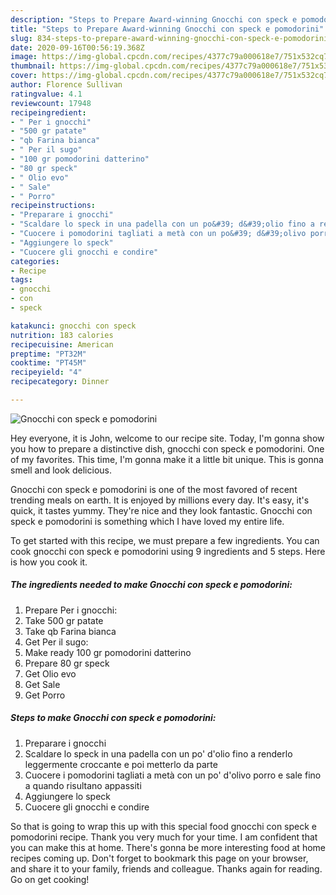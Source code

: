 ```yaml
---
description: "Steps to Prepare Award-winning Gnocchi con speck e pomodorini"
title: "Steps to Prepare Award-winning Gnocchi con speck e pomodorini"
slug: 834-steps-to-prepare-award-winning-gnocchi-con-speck-e-pomodorini
date: 2020-09-16T00:56:19.368Z
image: https://img-global.cpcdn.com/recipes/4377c79a000618e7/751x532cq70/gnocchi-con-speck-e-pomodorini-recipe-main-photo.jpg
thumbnail: https://img-global.cpcdn.com/recipes/4377c79a000618e7/751x532cq70/gnocchi-con-speck-e-pomodorini-recipe-main-photo.jpg
cover: https://img-global.cpcdn.com/recipes/4377c79a000618e7/751x532cq70/gnocchi-con-speck-e-pomodorini-recipe-main-photo.jpg
author: Florence Sullivan
ratingvalue: 4.1
reviewcount: 17948
recipeingredient:
- " Per i gnocchi"
- "500 gr patate"
- "qb Farina bianca"
- " Per il sugo"
- "100 gr pomodorini datterino"
- "80 gr speck"
- " Olio evo"
- " Sale"
- " Porro"
recipeinstructions:
- "Preparare i gnocchi"
- "Scaldare lo speck in una padella con un po&#39; d&#39;olio fino a renderlo leggermente croccante e poi metterlo da parte"
- "Cuocere i pomodorini tagliati a metà con un po&#39; d&#39;olivo porro e sale fino a quando risultano appassiti"
- "Aggiungere lo speck"
- "Cuocere gli gnocchi e condire"
categories:
- Recipe
tags:
- gnocchi
- con
- speck

katakunci: gnocchi con speck 
nutrition: 183 calories
recipecuisine: American
preptime: "PT32M"
cooktime: "PT45M"
recipeyield: "4"
recipecategory: Dinner

---
```



![Gnocchi con speck e pomodorini](https://img-global.cpcdn.com/recipes/4377c79a000618e7/751x532cq70/gnocchi-con-speck-e-pomodorini-recipe-main-photo.jpg)

Hey everyone, it is John, welcome to our recipe site. Today, I'm gonna show you how to prepare a distinctive dish, gnocchi con speck e pomodorini. One of my favorites. This time, I'm gonna make it a little bit unique. This is gonna smell and look delicious.



Gnocchi con speck e pomodorini is one of the most favored of recent trending meals on earth. It is enjoyed by millions every day. It's easy, it's quick, it tastes yummy. They're nice and they look fantastic. Gnocchi con speck e pomodorini is something which I have loved my entire life.


To get started with this recipe, we must prepare a few ingredients. You can cook gnocchi con speck e pomodorini using 9 ingredients and 5 steps. Here is how you cook it.

<!--inarticleads1-->

##### The ingredients needed to make Gnocchi con speck e pomodorini:

1. Prepare  Per i gnocchi:
1. Take 500 gr patate
1. Take qb Farina bianca
1. Get  Per il sugo:
1. Make ready 100 gr pomodorini datterino
1. Prepare 80 gr speck
1. Get  Olio evo
1. Get  Sale
1. Get  Porro




<!--inarticleads2-->

##### Steps to make Gnocchi con speck e pomodorini:

1. Preparare i gnocchi
1. Scaldare lo speck in una padella con un po&#39; d&#39;olio fino a renderlo leggermente croccante e poi metterlo da parte
1. Cuocere i pomodorini tagliati a metà con un po&#39; d&#39;olivo porro e sale fino a quando risultano appassiti
1. Aggiungere lo speck
1. Cuocere gli gnocchi e condire




So that is going to wrap this up with this special food gnocchi con speck e pomodorini recipe. Thank you very much for your time. I am confident that you can make this at home. There's gonna be more interesting food at home recipes coming up. Don't forget to bookmark this page on your browser, and share it to your family, friends and colleague. Thanks again for reading. Go on get cooking!
